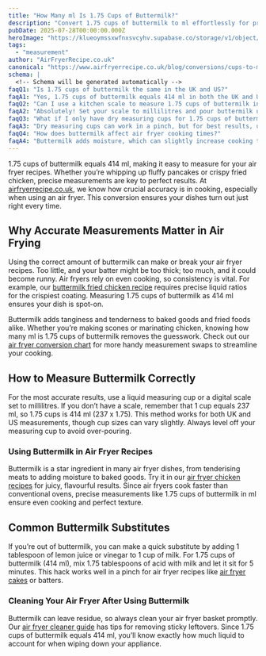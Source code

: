 ```yaml
---
title: "How Many ml Is 1.75 Cups of Buttermilk?"
description: "Convert 1.75 cups of buttermilk to ml effortlessly for precise baking and air frying. Get accurate measurements in seconds!"
pubDate: 2025-07-28T00:00:00.000Z
heroImage: "https://klueoymssxwfnxsvcyhv.supabase.co/storage/v1/object/public/Shmucket/how-many-ml-is-1-75-cups-of-buttermilk.webp"
tags:
  - "measurement"
author: "AirFryerRecipe.co.uk"
canonical: "https://www.airfryerrecipe.co.uk/blog/conversions/cups-to-ml/how-many-ml-is-1-75-cups-of-buttermilk"
schema: |
  <!-- Schema will be generated automatically -->
faqQ1: "Is 1.75 cups of buttermilk the same in the UK and US?"
faqA1: "Yes, 1.75 cups of buttermilk equals 414 ml in both the UK and US. While cup sizes can vary slightly by country, the difference is negligible for most recipes, especially in air frying. Always use a standard measuring cup for accuracy."
faqQ2: "Can I use a kitchen scale to measure 1.75 cups of buttermilk in ml?"
faqA2: "Absolutely! Set your scale to millilitres and pour buttermilk until it reads 414 ml. This method is even more precise than using measuring cups, especially for air fryer recipes where consistency matters. Digital scales are a baker’s best friend."
faqQ3: "What if I only have dry measuring cups for 1.75 cups of buttermilk?"
faqA3: "Dry measuring cups can work in a pinch, but for best results, use a liquid measuring cup with a spout. Fill it to the 414 ml mark for 1.75 cups of buttermilk. Air fryer recipes rely on exact liquid measurements, so precision is key."
faqQ4: "How does buttermilk affect air fryer cooking times?"
faqA4: "Buttermilk adds moisture, which can slightly increase cooking times in an air fryer. When using 1.75 cups (414 ml) in marinades or batters, pat excess liquid off ingredients before air frying. This ensures crispy results without extending cook times unnecessarily."
---
```

<p>1.75 cups of buttermilk equals 414 ml, making it easy to measure for your air fryer recipes. Whether you’re whipping up fluffy pancakes or crispy fried chicken, precise measurements are key to perfect results. At <a href=https://www.airfryerrecipe.co.uk>airfryerrecipe.co.uk</a>, we know how crucial accuracy is in cooking, especially when using an air fryer. This conversion ensures your dishes turn out just right every time.</p>

<h2>Why Accurate Measurements Matter in Air Frying</h2>
<p>Using the correct amount of buttermilk can make or break your air fryer recipes. Too little, and your batter might be too thick; too much, and it could become runny. Air fryers rely on even cooking, so consistency is vital. For example, our <a href=https://www.airfryerrecipe.co.uk/recipes>buttermilk fried chicken recipe</a> requires precise liquid ratios for the crispiest coating. Measuring 1.75 cups of buttermilk as 414 ml ensures your dish is spot-on.</p>
<p>Buttermilk adds tanginess and tenderness to baked goods and fried foods alike. Whether you’re making scones or marinating chicken, knowing how many ml is 1.75 cups of buttermilk removes the guesswork. Check out our <a href=https://www.airfryerrecipe.co.uk/air-fryer-conversion-chart>air fryer conversion chart</a> for more handy measurement swaps to streamline your cooking.</p>

<h2>How to Measure Buttermilk Correctly</h2>
<p>For the most accurate results, use a liquid measuring cup or a digital scale set to millilitres. If you don’t have a scale, remember that 1 cup equals 237 ml, so 1.75 cups is 414 ml (237 x 1.75). This method works for both UK and US measurements, though cup sizes can vary slightly. Always level off your measuring cup to avoid over-pouring.</p>

<h3>Using Buttermilk in Air Fryer Recipes</h3>
<p>Buttermilk is a star ingredient in many air fryer dishes, from tenderising meats to adding moisture to baked goods. Try it in our <a href=https://www.airfryerrecipe.co.uk/recipe-category/chicken>air fryer chicken recipes</a> for juicy, flavourful results. Since air fryers cook faster than conventional ovens, precise measurements like 1.75 cups of buttermilk in ml ensure even cooking and perfect texture.</p>

<h2>Common Buttermilk Substitutes</h2>
<p>If you’re out of buttermilk, you can make a quick substitute by adding 1 tablespoon of lemon juice or vinegar to 1 cup of milk. For 1.75 cups of buttermilk (414 ml), mix 1.75 tablespoons of acid with milk and let it sit for 5 minutes. This hack works well in a pinch for air fryer recipes like <a href=https://www.airfryerrecipe.co.uk/recipe-category/cakes>air fryer cakes</a> or batters.</p>

<h3>Cleaning Your Air Fryer After Using Buttermilk</h3>
<p>Buttermilk can leave residue, so always clean your air fryer basket promptly. Our <a href=https://www.airfryerrecipe.co.uk/air-fryer-cleaner>air fryer cleaner guide</a> has tips for removing sticky leftovers. Since 1.75 cups of buttermilk equals 414 ml, you’ll know exactly how much liquid to account for when wiping down your appliance.</p>
